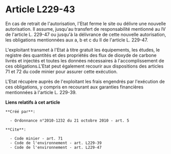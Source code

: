 # Article L229-43

En cas de retrait de l'autorisation, l'Etat ferme le site ou délivre une nouvelle autorisation. Il assume, jusqu'au transfert
de responsabilité mentionné au IV de l'article L. 229-47 ou jusqu'à la délivrance de cette nouvelle autorisation, les
obligations mentionnées aux a, b et c du II de l'article L. 229-47.

L'exploitant transmet à l'Etat à titre gratuit les équipements, les études, le registre des quantités et des propriétés des
flux de dioxyde de carbone livrés et injectés et toutes les données nécessaires à l'accomplissement de ces obligations.L'Etat
peut également recourir aux dispositions des articles 71 et 72 du code minier pour assurer cette exécution.

L'Etat récupère auprès de l'exploitant les frais engendrés par l'exécution de ces obligations, y compris en recourant aux
garanties financières mentionnées à l'article L. 229-39.

**Liens relatifs à cet article**

	**Créé par**:

	  - Ordonnance n°2010-1232 du 21 octobre 2010 - art. 5

	**Cite**:

	  - Code minier - art. 71
	  - Code de l'environnement - art. L229-39
	  - Code de l'environnement - art. L229-47
